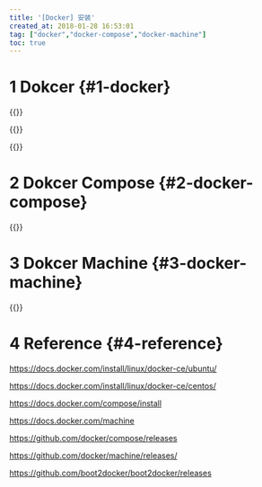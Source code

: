 ```yaml
---
title: '[Docker] 安装'
created_at: 2018-01-28 16:53:01
tag: ["docker","docker-compose","docker-machine"]
toc: true
---
```


# 1 Dokcer {#1-docker}

{{<highlight-file file="install.docker-on-ubuntu.sh">}}

{{<highlight-file file="install.docker-on-centos.sh">}}

{{<highlight-file file="config.dockerd.sh">}}


# 2 Dokcer Compose {#2-docker-compose}

{{<highlight-file file="install.docker-compose.sh">}}


# 3 Dokcer Machine {#3-docker-machine}

{{<highlight-file file="install.docker-machine.sh">}}


# 4 Reference {#4-reference}

https://docs.docker.com/install/linux/docker-ce/ubuntu/

https://docs.docker.com/install/linux/docker-ce/centos/

https://docs.docker.com/compose/install

https://docs.docker.com/machine

https://github.com/docker/compose/releases

https://github.com/docker/machine/releases/

https://github.com/boot2docker/boot2docker/releases

[install.docker-on-ubuntu.sh]:install.docker-on-ubuntu.sh
[install.docker-on-centos.sh]:install.docker-on-centos.sh
[config.dockerd.sh]:config.dockerd.sh

[install.docker-compose.sh]:install.docker-compose.sh
[install.docker-machine.sh]:install.docker-machine.sh
